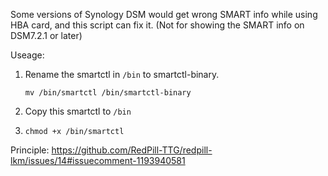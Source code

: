Some versions of Synology DSM would get wrong SMART info while using HBA card, and this script can fix it. (Not for showing the SMART info on DSM7.2.1 or later)

Useage:
1. Rename the smartctl in `/bin` to smartctl-binary.

   `mv /bin/smartctl /bin/smartctl-binary`
2. Copy this smartctl to `/bin`
3. `chmod +x /bin/smartctl`

Principle: https://github.com/RedPill-TTG/redpill-lkm/issues/14#issuecomment-1193940581

